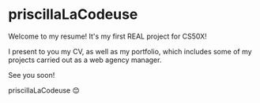 # priscillaLaCodeuse

Welcome to my resume! It's my first REAL project for CS50X! 

I present to you my CV, as well as my portfolio, which includes some of my projects carried out as a web agency manager.

See you soon!

priscillaLaCodeuse 😊